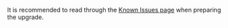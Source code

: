 It is recommended to read through the [Known Issues page](https://www.drupal.org/docs/8/upgrade/known-issues-when-upgrading-from-drupal-6-or-7-to-drupal-8) when preparing the upgrade.